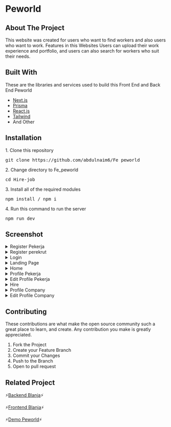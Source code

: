 <h1>Peworld</h1>

## About The Project

<p>This website was created for users who want to find workers and also users who want to work.
Features in this Websites Users can upload their work experience and portfolio, and users can also search for 
workers who suit their needs.
</p>

## Built With

<p>These are the libraries and services used to build this Front End and Back End Peworld</p>
<ul>
  <li>
   <a href="https://nextjs.org/">Next.js</a>
  </li>
   <li>
   <a href="https://www.prisma.io/">Prisma</a>
  </li>
     <li>
   <a href="https://react.de">React.js</a>
  </li>
    <li>
   <a href="https://tailwindui.com/">Tailwind</a>
  </li>
    <li>
And Other
  </li>
</ul>

## Installation

<p>1. Clone this repository</p>
<pre>git clone https://github.com/abdulnaim6/Fe_peworld</pre>
<p>2. Change directory to Fe_peworld</p>
<pre>cd Hire-job</pre>
<p>3. Install all of the required modules</p>
<pre>npm install / npm i</pre>
<p>4. Run this command to run the server</p>
<pre>npm run dev</pre>

## Screenshot

<details>
  <summary>
    Register Pekerja
  </summary>
<img src="./Screenshoot/registerpekerja.png" alt="Register page" />
</details>
<details>
  <summary>
    Register perekrut
  </summary>
<img src="./Screenshoot/registerperekrut (2).png" alt="Register page" />
</details>
<details>
  <summary>
    Login
  </summary>
<img src="./Screenshoot/peworldlogin.png" alt="Login page" />
</details>
<details>
  <summary>
    Landing Page
  </summary>
<img src="./Screenshoot/landingpage.png" alt="Landing page" />
</details>
<details>
  <summary>
    Home
  </summary>
<img src="./Screenshoot/home.png" alt="Home page" />
</details>
<details>
  <summary>
    Profile Pekerja
  </summary>
<img src="./Screenshoot/profileworker.png" alt="Profile page" />
</details>
<details>
  <summary>
    Edit Profile Pekerja
  </summary>
<img src="./Screenshoot/editprofile (2).png" alt="Edit Profile page" />
</details>
<details>
  <summary>
    Hire
  </summary>
<img src="./Screenshoot/hire.png" alt="Hire page" />
</details>
<details>
  <summary>
    Profile Company
  </summary>
<img src="./Screenshoot/profilePerekrut.png" alt="ProfileCompany page" />
</details>
<details>
  <summary>
    Edit Profile Company
  </summary>
<img src="./Screenshoot/ProfilePerekrut2.png" alt="Edit Profile Company page" />
</details>

## Contributing

<p>These contributions are what make the open source community such a great place to learn, and create. Any contribution you make is greatly appreciated.</p>
<ol>
  <li>Fork the Project</li>
  <li>Create your Feature Branch </li>
  <li>Commit your Changes </li>
  <li>Push to the Branch </li>
  <li>Open to pull request</li>
</ol>

## Related Project

⚡[Backend Blanja](https://github.com/abdulnaim6/fwm17-be-peword)⚡

⚡[Frontend Blanja](https://github.com/abdulnaim6/Fe_peworld)⚡

⚡[Demo Peworld]( https://fe-peworld-three.vercel.app/)⚡
